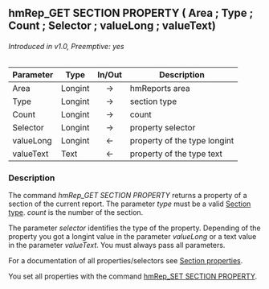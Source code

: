 ## hmRep_GET SECTION PROPERTY ( Area ; Type ; Count ; Selector ; valueLong ; valueText)
###### Introduced in v1.0, Preemptive: yes

|Parameter|Type|In/Out|Description
|---|---|:---:|---
|Area|Longint|→|hmReports area
|Type|Longint|→|section type
|Count|Longint|→|count
|Selector|Longint|→|property selector
|valueLong|Longint|←|property of the type longint
|valueText|Text|←|property of the type text

### Description
The command *hmRep_GET SECTION PROPERTY* returns a property of a section of the current report. The parameter *type* must be a valid [Section type](../Appendix/SectionTypes.md). *count* is the number of the section.

The parameter *selector* identifies the type of the property. Depending of the property you got a longint value in the parameter *valueLong* or a text value in the parameter *valueText*. You must always pass all parameters.

For a documentation of all properties/selectors see [Section properties](../Appendix/SectionProperties.md).

You set all properties with the command [hmRep_SET SECTION PROPERTY](hmRep_SetSectionProperty.md).
